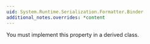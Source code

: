 ```yaml
---
uid: System.Runtime.Serialization.Formatter.Binder
additional_notes.overrides: *content
---
```


<p>You must implement this property in a derived class.</p>


